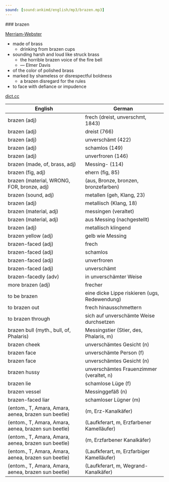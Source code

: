 ```yaml
---
sound: [sound:ankimd/english/mp3/brazen.mp3]
---
```


\### brazen

[Merriam-Webster](https://www.merriam-webster.com/dictionary/brazen)

- made of brass
    - drinking from brazen cups
- sounding harsh and loud like struck brass
    - the horrible brazen voice of the fire bell
    - — Elmer Davis
- of the color of polished brass
- marked by shameless or disrespectful boldness
    - a brazen disregard for the rules
- to face with defiance or impudence

[dict.cc](https://www.dict.cc/brazen)

| English        | German       |
| -------------- | ------------ |
| brazen (adj) | frech (dreist, unverschmt, 1843) |
| brazen (adj) | dreist (766) |
| brazen (adj) | unverschämt (422) |
| brazen (adj) | schamlos (149) |
| brazen (adj) | unverfroren (146) |
| brazen (made, of, brass, adj) | Messing- (114) |
| brazen (fig, adj) | ehern (fig, 85) |
| brazen (material, WRONG, FOR, bronze, adj) |  (aus, Bronze, bronzen, bronzefarben) |
| brazen (sound, adj) | metallen (geh, Klang, 23) |
| brazen (adj) | metallisch (Klang, 18) |
| brazen (material, adj) | messingen (veraltet) |
| brazen (material, adj) | aus Messing (nachgestellt) |
| brazen (adj) | metallisch klingend |
| brazen yellow (adj) | gelb wie Messing |
| brazen-faced (adj) | frech |
| brazen-faced (adj) | schamlos |
| brazen-faced (adj) | unverfroren |
| brazen-faced (adj) | unverschämt |
| brazen-facedly (adv) | in unverschämter Weise |
| more brazen (adj) | frecher |
| to be brazen | eine dicke Lippe riskieren (ugs, Redewendung) |
| to brazen out | frech hinausschmettern |
| to brazen through | sich auf unverschämte Weise durchsetzen |
| brazen bull (myth., bull, of, Phalaris) | Messingstier (Stier, des, Phalaris, m) |
| brazen cheek | unverschämtes Gesicht (n) |
| brazen face | unverschämte Person (f) |
| brazen face | unverschämtes Gesicht (n) |
| brazen hussy | unverschämtes Frauenzimmer (veraltet, n) |
| brazen lie | schamlose Lüge (f) |
| brazen vessel | Messinggefäß (n) |
| brazen-faced liar | schamloser Lügner (m) |
|  (entom., T, Amara, Amara, aenea, brazen sun beetle) |  (m, Erz-Kanalkäfer) |
|  (entom., T, Amara, Amara, aenea, brazen sun beetle) |  (Laufkferart, m, Erzfarbener Kamelläufer) |
|  (entom., T, Amara, Amara, aenea, brazen sun beetle) |  (m, Erzfarbener Kanalkäfer) |
|  (entom., T, Amara, Amara, aenea, brazen sun beetle) |  (Laufkferart, m, Erzfarbiger Kamelläufer) |
|  (entom., T, Amara, Amara, aenea, brazen sun beetle) |  (Laufkferart, m, Wegrand-Kanalkäfer) |
